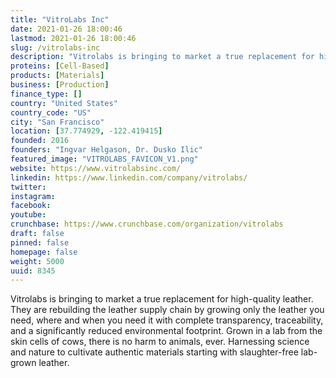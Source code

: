 ```yaml
---
title: "VitroLabs Inc"
date: 2021-01-26 18:00:46
lastmod: 2021-01-26 18:00:46
slug: /vitrolabs-inc
description: "Vitrolabs is bringing to market a true replacement for high-quality leather. They are rebuilding the leather supply chain by growing only the leather you need, where and when you need it with complete transparency, traceability, and a significantly reduced environmental footprint. Grown in a lab from the skin cells of cows, there is no harm to animals, ever. Harnessing science and nature to cultivate authentic materials starting with slaughter-free lab-grown leather."
proteins: [Cell-Based]
products: [Materials]
business: [Production]
finance_type: []
country: "United States"
country_code: "US"
city: "San Francisco"
location: [37.774929, -122.419415]
founded: 2016
founders: "Ingvar Helgason, Dr. Dusko Ilic"
featured_image: "VITROLABS_FAVICON_V1.png"
website: https://www.vitrolabsinc.com/
linkedin: https://www.linkedin.com/company/vitrolabs/
twitter: 
instagram: 
facebook: 
youtube: 
crunchbase: https://www.crunchbase.com/organization/vitrolabs
draft: false
pinned: false
homepage: false
weight: 5000
uuid: 8345
---
```

Vitrolabs is bringing to market a true replacement for high-quality leather. They are rebuilding the leather supply chain by growing only the leather you need, where and when you need it with complete transparency, traceability, and a significantly reduced environmental footprint. Grown in a lab from the skin cells of cows, there is no harm to animals, ever. Harnessing science and nature to cultivate authentic materials starting with slaughter-free lab-grown leather.
